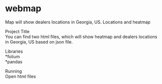 # webmap
Map will show dealers locations in Georgia, US. Locations and heatmap

Project Title<br>
You can find two html files, which will show heatmap and dealers locations in Georgia, US based on json file.

Libraries<br>
*folium<br>
*pandas

Running<br>
Open html files
